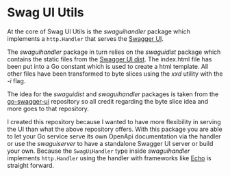 # Swag UI Utils

At the core of Swag UI Utils is the *swaguihandler* package which implements a
`http.Handler` that serves the 
[Swagger UI](https://swagger.io/tools/swagger-ui/).

The *swaguihandler* package in turn relies on the *swaguidist* package which
contains the static files from the 
[Swagger UI dist](https://github.com/swagger-api/swagger-ui/tree/master/dist).
The index.html file has been put into a Go constant which is used to create a
html template. All other files have been transformed to byte slices using the
*xxd* utility with the *-i* flag.

The idea for the *swaguidist* and *swaguihandler* packages is taken from the
[go-swagger-ui](https://github.com/haxii/go-swagger-ui) repository so all credit
regarding the byte slice idea and more goes to that repository.

I created this repository because I wanted to have more flexibility in serving
the UI than what the above repository offers. With this package you are able to
let your Go service serve its own OpenApi documentation via the handler or use 
the *swaguiserver* to have a standalone Swagger UI server or build your own.
Because the `SwagUiHandler` type inside *swaguihandler* implements 
`http.Handler` using the handler with frameworks like 
[Echo](https://github.com/labstack/echo) is straight forward.
